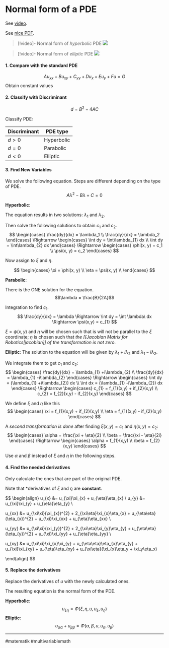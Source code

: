 # Normal form of a PDE
See [video](https://www.youtube.com/watch?v=x2zrBDBk2ps).

See [nice PDF](https://faculty.uml.edu//spennell/Teaching/PDE/classification.pdf).
 
>[!video]- Normal form of *hyperbolic* PDE
>![](https://www.youtube.com/watch?v=-iI8p1CtifU&list=PLZSrM0Ajr9iTk-vzVEyjJkKL2T5ZEeCgz&index=9)

>[!video]- Normal form of *elliptic* PDE
>![](https://www.youtube.com/watch?v=2uWh9y5Zuw0&list=PLZSrM0Ajr9iTk-vzVEyjJkKL2T5ZEeCgz&index=10)

#### 1. Compare with the standard PDE
$$Au_{xx} + Bu_{xy} + C_{yy} + Du_{x} + Eu_{y} + Fu = G$$
Obtain constant values

#### 2. Classify with Discriminant

$$d = B^{2}-4AC$$


Classify PDE:

| Discriminant | PDE type   |
| ------------ | ---------- |
| $d>0$        | Hyperbolic |
| $d=0$        | Parabolic  |
| $d<0$        | Elliptic   |

#### 3. Find New Variables
We solve the following equation. Steps are different depending on the type of PDE.
$$A\lambda^{2} - B\lambda + C = 0$$

**Hyperbolic**:

The equation results in two solutions: $\lambda_1$ and $\lambda_2$.

Then solve the following solutions to obtain $c_1$ and $c_2$.
$$
\begin{cases}
\frac{dy}{dx} = \lambda_1 \\
\frac{dy}{dx} = \lambda_2
\end{cases}
\Rightarrow
\begin{cases}
\int dy = \int\lambda_{1} dx \\
\int dy = \int\lambda_{2} dx
\end{cases}
\Rightarrow
\begin{cases}
\phi(x, y) = c_1 \\
\psi(x, y) = c_2
\end{cases}
$$

Now assign to $\xi$ and $\eta$.

$$
\begin{cases}
\xi = \phi(x, y) \\
\eta = \psi(x, y) \\
\end{cases}
$$

**Parabolic**:

There is the ONE solution  for the equation.
$$\lambda = \frac{B}{2A}$$

Integration to find $c_{1}$.
$$
\frac{dy}{dx} = \lambda
\Rightarrow 
\int dy = \int \lambda\ dx
\Rightarrow 
\psi(x,y) = c_{1}
$$

$\xi = \psi(x,y)$ and $\eta$ will be chosen such that is will not be parallel to the $\xi$ coordinate; $\eta$ is chosen such that *the [[Jacobian Matrix for Robotics|jacobian]] of the transformation is not zero*.



**Elliptic**:
The solution to the equation will be given by $\lambda_{1} + i\lambda_{2}$ and  $\lambda_{1} - i\lambda_{2}$.

We integrate them to get $c_{1}$ and $c_{2}$:
$$
\begin{cases}
\frac{dy}{dx} = \lambda_{1} +i\lambda_{2} \\
\frac{dy}{dx} = \lambda_{1} -i\lambda_{2}
\end{cases}
\Rightarrow
\begin{cases}
\int dy = (\lambda_{1} +i\lambda_{2}) dx \\
\int dx = (\lambda_{1} -i\lambda_{2}) dx
\end{cases}
\Rightarrow
\begin{cases}
c_{1} = f_{1}(x,y) + if_{2}(x,y) \\
c_{2} = f_{2}(x,y) - if_{2}(x,y)
\end{cases}
$$

We define $\xi$ and $\eta$ like this
$$
\begin{cases}
\xi  = f_{1}(x,y) + if_{2}(x,y) \\
\eta = f_{1}(x,y) - if_{2}(x,y)
\end{cases}
$$


A *second transformation is done* after finding  $\xi(x, y) = c_{1}$ and $\eta(x,y) = c_{2}$:
$$
\begin{cases}
\alpha = \frac{\xi + \eta}{2} \\
\beta = \frac{\xi - \eta}{2i}
\end{cases}
\Rightarrow
\begin{cases}
\alpha = f_{1}(x,y) \\
\beta = f_{2}(x,y)
\end{cases}
$$

Use $\alpha$ and $\beta$ instead of $\xi$ and $\eta$ in the following steps.

#### 4. Find the needed derivatives
Only calculate the ones that are part of the original PDE.

Note that *derivatives of $\xi$ and $\eta$ are **constant**.

$$
\begin{align}
u_{x} &= u_{\xi}\xi_{x} + u_{\eta}\eta_{x} \\
u_{y} &= u_{\xi}\xi_{y} + u_{\eta}\eta_{y} \\

u_{xx} &= u_{\xi\xi}(\xi_{x})^{2} + 2_{\xi\eta}\xi_{x}\eta_{x} + u_{\eta\eta}(\eta_{x})^{2} + u_{\xi}\xi_{xx} + u_{\eta}\eta_{xx} \\

u_{yy} &= u_{\xi\xi}(\xi_{y})^{2} + 2_{\xi\eta}\xi_{y}\eta_{y} + u_{\eta\eta}(\eta_{y})^{2} + u_{\xi}\xi_{yy} + u_{\eta}\eta_{yy} \\

u_{xy} &= u_{\xi\xi}\xi_{x}\xi_{y} + u_{\eta\eta}\eta_{x}\eta_{y} + u_{\xi}\xi_{xy} + u_{\eta}\eta_{xy} + u_{\xi\eta}(\xi_{x}\eta_y + \xi_y\eta_x)

\end{align}
$$

#### 5. Replace the derivatives
Replace the derivatives of $u$ with the newly calculated ones.

The resulting equation is the normal form of the PDE.

**Hyperbolic**:
$$u_{\xi\eta} = \Phi(\xi, \eta,u,u_\xi,u_\eta)$$
**Elliptic**:
$$u_{\alpha\alpha} + u_{\beta\beta} = \Phi(\alpha, \beta, u, u_{\alpha}, u_{\beta})$$

---
#matematik #multivariablemath
